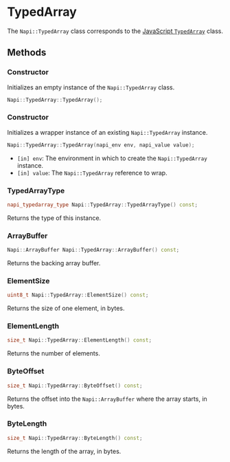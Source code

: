 # TypedArray

The `Napi::TypedArray` class corresponds to the [JavaScript `TypedArray`](https://developer.mozilla.org/en-US/docs/Web/JavaScript/Reference/Global_Objects/TypedArray) class.

## Methods

### Constructor

Initializes an empty instance of the `Napi::TypedArray` class.

```cpp
Napi::TypedArray::TypedArray();
```

### Constructor

Initializes a wrapper instance of an existing `Napi::TypedArray` instance.

```cpp
Napi::TypedArray::TypedArray(napi_env env, napi_value value);
```

* `[in] env`: The environment in which to create the `Napi::TypedArray` instance.
* `[in] value`: The `Napi::TypedArray` reference to wrap.

### TypedArrayType

```cpp
napi_typedarray_type Napi::TypedArray::TypedArrayType() const;
```

Returns the type of this instance.

### ArrayBuffer

```cpp
Napi::ArrayBuffer Napi::TypedArray::ArrayBuffer() const;
```

Returns the backing array buffer.

### ElementSize

```cpp
uint8_t Napi::TypedArray::ElementSize() const;
```

Returns the size of one element, in bytes.

### ElementLength

```cpp
size_t Napi::TypedArray::ElementLength() const;
```

Returns the number of elements.

### ByteOffset

```cpp
size_t Napi::TypedArray::ByteOffset() const;
```

Returns the offset into the `Napi::ArrayBuffer` where the array starts, in bytes.

### ByteLength

```cpp
size_t Napi::TypedArray::ByteLength() const;
```

Returns the length of the array, in bytes.

